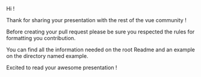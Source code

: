 Hi !

Thank for sharing your presentation with the rest of the vue community !

Before creating your pull request please be sure you respected the rules for formatting you contribution.

You can find all the information needed on the root Readme and an example on the directory named example.

Excited to read your awesome presentation !